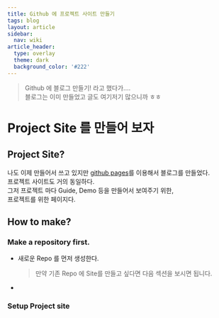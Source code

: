 ```yaml
---
title: Github 에 프로젝트 사이트 만들기
tags: blog
layout: article
sidebar:
  nav: wiki
article_header:
  type: overlay
  theme: dark
  background_color: '#222'
---
```

> Github 에 블로그 만들기! 라고 했다가....  
> 블로그는 이미 만들었고 글도 여기저기 많으니까 ㅎㅎ

<!--more-->

# Project Site 를 만들어 보자
## Project Site?
나도 이제 만들어서 쓰고 있지만 [github pages](https://pages.github.com/)를 이용해서 블로그를 만들었다.  
프로젝트 사이트도 거의 동일하다.  
그저 프로젝트 마다 Guide, Demo 등을 만들어서 보여주기 위한,  
프로젝트를 위한 페이지다.  

## How to make?
### Make a repository first.
- 새로운 Repo 를 먼저 생성한다. 
  > 만약 기존 Repo 에 Site를 만들고 싶다면 다음 섹션을 보시면 됩니다.
- 
### Setup Project site
